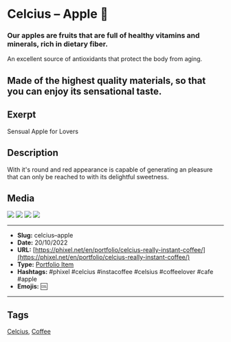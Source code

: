 # Celcius – Apple 🍎
### Our apples are fruits that are full of healthy vitamins and minerals, rich in dietary fiber.

An excellent source of antioxidants that protect the body from aging.

Made of the highest quality materials, so that you can enjoy its sensational taste.
------------
## Exerpt
Sensual Apple for Lovers
## Description
With it's round and red appearance is capable of generating an pleasure that can only be reached to with its delightful sweetness.
## Media
<img src="media/e7a837d3/apple.gltf">
<img src="media/b0aed51a/apple.jpg">
<img src="media/b4522c5a/apple.png">
<img src="media/2b838410/apple.png">

------------
- **Slug:** celcius–apple
- **Date:** 20/10/2022
- **URL:** [https://phixel.net/en/portfolio/celcius-really-instant-coffee/](https://phixel.net/en/portfolio/celcius-really-instant-coffee/)
- **Type:** [Portfolio Item](#portfolio-item)
- **Hashtags:** #phixel #celcius #instacoffee #celsius #coffeelover #cafe #apple
- **Emojis:** 🆒

------------
## Tags
[Celcius](#Celcius), [Coffee](#Coffee)
